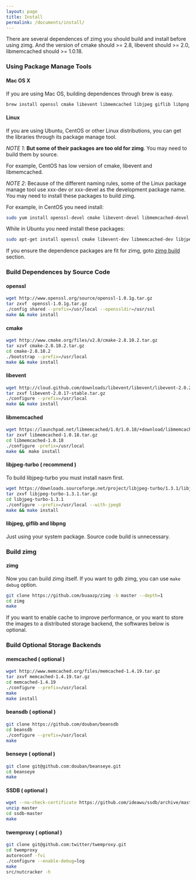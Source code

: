 ```yaml
---
layout: page
title: Install 
permalink: /documents/install/
---
```



There are several dependences of zimg you should build and install before using zimg. And the version of cmake should >= 2.8, libevent should >= 2.0, libmemcached should >= 1.0.18.

### Using Package Manage Tools

#### Mac OS X

If you are using Mac OS, building dependences through brew is easy.

```bash
brew install openssl cmake libevent libmemcached libjpeg giflib libpng
```

#### Linux

If you are using Ubuntu, CentOS or other Linux distributions, you can get the libraries through its package manage tool. 

*NOTE 1*: **But some of their packages are too old for zimg**. You may need to build them by source. 

For example, CentOS has low version of cmake, libevent and libmemcached.

*NOTE 2*: Because of the different naming rules, some of the Linux package manage tool use xxx-dev or xxx-devel as the development package name. You may need to install these packages to build zimg.

For example, in CentOS you need install:

```bash
sudo yum install openssl-devel cmake libevent-devel libmemcached-devel libjpeg-devel giflib-devel libpng-devel
```

While in Ubuntu you need install these packages:

```bash
sudo apt-get install openssl cmake libevent-dev libmemcached-dev libjpeg-dev libgif-dev libpng-dev
```

If you ensure the dependence packages are fit for zimg, goto [zimg build](/documents/install/#build-zimg) section.

### Build Dependences by Source Code

#### openssl

```bash
wget http://www.openssl.org/source/openssl-1.0.1g.tar.gz
tar zxvf  openssl-1.0.1g.tar.gz
./config shared --prefix=/usr/local --openssldir=/usr/ssl
make && make install 
```

#### cmake

```bash
wget http://www.cmake.org/files/v2.8/cmake-2.8.10.2.tar.gz
tar xzvf cmake-2.8.10.2.tar.gz 
cd cmake-2.8.10.2 
./bootstrap --prefix=/usr/local 
make && make install 
```

#### libevent

```bash
wget http://cloud.github.com/downloads/libevent/libevent/libevent-2.0.21-stable.tar.gz 
tar zxvf libevent-2.0.17-stable.tar.gz 
./configure --prefix=/usr/local 
make && make install 
```

#### libmemcached

```bash
wget https://launchpad.net/libmemcached/1.0/1.0.18/+download/libmemcached-1.0.18.tar.gz
tar zxvf libmemcached-1.0.18.tar.gz
cd libmemcached-1.0.18
./configure -prefix=/usr/local 
make &&　make install 
```

#### libjpeg-turbo ( recommend )

To build libjpeg-turbo you must install nasm first.

```bash
wget https://downloads.sourceforge.net/project/libjpeg-turbo/1.3.1/libjpeg-turbo-1.3.1.tar.gz
tar zxvf libjpeg-turbo-1.3.1.tar.gz
cd libjpeg-turbo-1.3.1
./configure --prefix=/usr/local --with-jpeg8
make && make install
```

#### libjpeg, giflib and libpng

Just using your system package. Source code build is unnecessary.

### Build zimg

#### zimg

Now you can build zimg itself. If you want to gdb zimg, you can use `make debug` option.

```bash
git clone https://github.com/buaazp/zimg -b master --depth=1
cd zimg   
make  
```

If you want to enable cache to improve performance, or you want to store the images to a distributed storage backend, the softwares below is optional.

### Build Optional Storage Backends

#### memcached ( optional )

```bash
wget http://www.memcached.org/files/memcached-1.4.19.tar.gz
tar zxvf memcached-1.4.19.tar.gz
cd memcached-1.4.19
./configure --prefix=/usr/local
make
make install
```

#### beansdb ( optional )

```bash
git clone https://github.com/douban/beansdb
cd beansdb
./configure --prefix=/usr/local
make
```

#### benseye ( optional )

```bash
git clone git@github.com:douban/beanseye.git
cd beanseye
make
```

#### SSDB ( optional )

```bash
wget --no-check-certificate https://github.com/ideawu/ssdb/archive/master.zip
unzip master
cd ssdb-master
make
```

#### twemproxy ( optional ) 

```bash
git clone git@github.com:twitter/twemproxy.git
cd twemproxy
autoreconf -fvi
./configure --enable-debug=log
make
src/nutcracker -h
```


